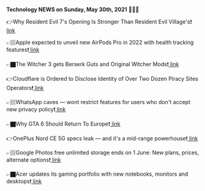 <b>Technology NEWS on Sunday, May 30th, 2021</b> 📡📡📡 

👉Why Resident Evil 7's Opening Is Stronger Than Resident Evil Village's❗️<a href='https://techblock.club/?p=12203'> link</a>

👉🏽Apple expected to unveil new AirPods Pro in 2022 with health tracking features❗️<a href='https://techblock.club/?p=12205'> link</a>

👉🏿The Witcher 3 gets Berserk Guts and Original Witcher Mods❗️<a href='https://techblock.club/?p=12207'> link</a>

👉Cloudflare is Ordered to Disclose Identity of Over Two Dozen Piracy Sites Operators❗️<a href='https://techblock.club/?p=12209'> link</a>

👉🏽WhatsApp caves — wont restrict features for users who don't accept new privacy policy❗️<a href='https://techblock.club/?p=12211'> link</a>

👉🏿Why GTA 6 Should Return To Europe❗️<a href='https://techblock.club/?p=12213'> link</a>

👉OnePlus Nord CE 5G specs leak — and it's a mid-range powerhouse❗️<a href='https://techblock.club/?p=12215'> link</a>

👉🏽Google Photos free unlimited storage ends on 1 June: New plans, prices, alternate options❗️<a href='https://techblock.club/?p=12217'> link</a>

👉🏿Acer updates its gaming portfolio with new notebooks, monitors and desktops❗️<a href='https://techblock.club/?p=12219'> link</a>


